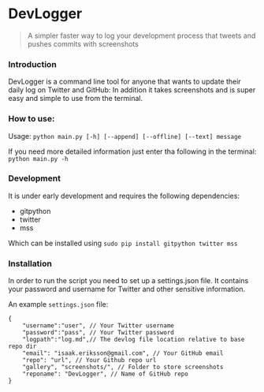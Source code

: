 # DevLogger

> A simpler faster way to log your development process that tweets and pushes commits with screenshots

### Introduction

DevLogger is a command line tool for anyone that wants to update their daily log on Twitter and GitHub: In addition it takes screenshots and is super easy and simple to use from the terminal.

### How to use:

Usage: `python main.py [-h] [--append] [--offline] [--text] message`

If you need more detailed information just enter tha following in the terminal: `python main.py -h`

### Development

It is under early development and requires the following dependencies:

- gitpython
- twitter
- mss

Which can be installed using `sudo pip install gitpython twitter mss`

### Installation

In order to run the script you need to set up a settings.json file. It contains your password and username for Twitter and other sensitive information.

An example `settings.json` file:

```
{
	"username":"user", // Your Twitter username
	"password":"pass", // Your Twitter password
	"logpath":"log.md",// The devlog file location relative to base repo dir
	"email": "isaak.eriksson@gmail.com", // Your GitHub email
	"repo": "url", // Your Github repo url
	"gallery", "screenshots/", // Folder to store screenshots
	"reponame": "DevLogger", // Name of GitHub repo
}
```
